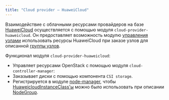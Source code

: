 ```yaml
---
title: "Cloud provider — HuaweiCloud"
---
```


Взаимодействие с облачными ресурсами провайдеров на базе [HuaweiCloud](https://www.huaweicloud.com/intl/en-us/) осуществляется с помощью модуля `cloud-provider-huaweicloud`. Он предоставляет возможность модулю [управления узлами](../../modules/040-node-manager/) использовать ресурсы HuaweiCloud при заказе узлов для описанной [группы узлов](../../modules/040-node-manager/cr.html#nodegroup).

Функционал модуля `cloud-provider-huaweicloud`:

- Управляет ресурсами OpenStack с помощью модуля `cloud-controller-manager`:
- Заказывает диски с помощью компонента `CSI storage`.
- Регистрируется в модуле [node-manager](../../modules/040-node-manager/), чтобы [HuaweicloudInstanceClass'ы](cr.html#huaweicloudinstanceclass) можно было использовать при описании [NodeGroup](../../modules/040-node-manager/cr.html#nodegroup).
